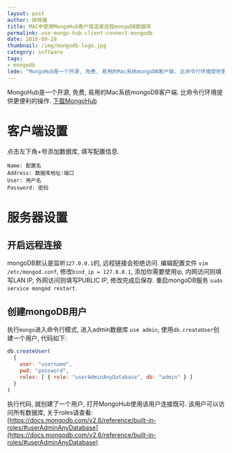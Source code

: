 ```yaml
---
layout: post
author: 碎碎酱
title: MAC中使用MongoHub客户端连接远程mongoDB数据库
permalink: use-mongo-hub-client-connect-mongodb
date: 2016-09-28
thumbnail: /img/mongodb-logo.jpg
category: software
tags:
- mongodb
lede: "MongoHub是一个开源, 免费, 易用的Mac系统mongoDB客户端. 比命令行环境提供更便利的操作."
---
```



MongoHub是一个开源, 免费, 易用的Mac系统mongoDB客户端. 比命令行环境提供更便利的操作.
[下载MongoHub](https://github.com/jeromelebel/MongoHub-Mac)

# 客户端设置

点击左下角+号添加数据库, 填写配置信息.
```
Name: 配置名
Address: 数据库地址:端口
User: 用户名
Password: 密码
```

# 服务器设置

## 开启远程连接

mongoDB默认是监听`127.0.0.1`的, 远程链接会拒绝访问. 编辑配置文件 `vim /etc/mongod.conf`, 修改`bind_ip = 127.0.0.1`, 添加你需要使用ip, 内网访问则填写LAN IP, 外网访问则填写PUBLIC IP, 修改完成后保存. 重启mongoDB服务 `sudo service mongod restart`.

## 创建mongoDB用户

执行`mongo`进入命令行模式, 进入admin数据库 `use admin`, 使用`db.createUser`创建一个用户, 代码如下:

```javascript
db.createUser(
  {
    user: "username",
    pwd: "password",
    roles: [ { role: "userAdminAnyDatabase", db: "admin" } ]
  }
)
```

执行代码, 就创建了一个用户, 打开MongoHub使用该用户连接既可. 该用户可以访问所有数据库, 关于roles请查看: [https://docs.mongodb.com/v2.6/reference/built-in-roles/#userAdminAnyDatabase](https://docs.mongodb.com/v2.6/reference/built-in-roles/#userAdminAnyDatabase)